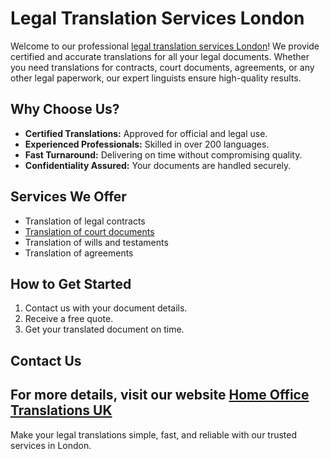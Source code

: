 # Legal Translation Services London  

Welcome to our professional <a href="https://www.homeofficetranslations.co.uk/certified-legal-translation-services/">legal translation services London</a>! We provide certified and accurate translations for all your legal documents. Whether you need translations for contracts, court documents, agreements, or any other legal paperwork, our expert linguists ensure high-quality results.

## Why Choose Us?  
- **Certified Translations:** Approved for official and legal use.  
- **Experienced Professionals:** Skilled in over 200 languages.  
- **Fast Turnaround:** Delivering on time without compromising quality.  
- **Confidentiality Assured:** Your documents are handled securely.  

## Services We Offer  
- Translation of legal contracts  
- <a href="https://www.homeofficetranslations.co.uk/court-certified-translation-services/">Translation of court documents </a> 
- Translation of wills and testaments  
- Translation of agreements  

## How to Get Started  
1. Contact us with your document details.  
2. Receive a free quote.  
3. Get your translated document on time.  

## Contact Us  

For more details, visit our website <a href="https://www.homeofficetranslations.co.uk/">Home Office Translations UK</a>
---
Make your legal translations simple, fast, and reliable with our trusted services in London.

